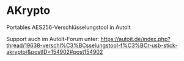 # AKrypto
Portables AES256-Verschlüsselungstool in AutoIt

Support auch im AutoIt-Forum unter:
https://autoit.de/index.php?thread/19638-verschl%C3%BCsselungstool-f%C3%BCr-usb-stick-akrypto/&postID=154902#post154902

